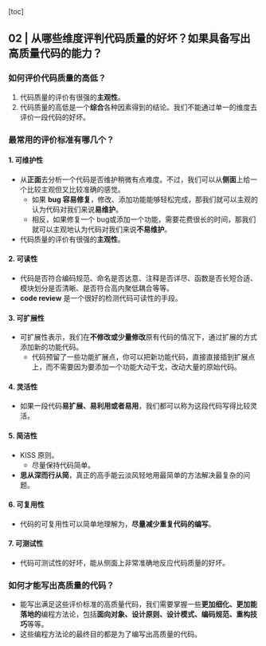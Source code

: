 [toc]

## 02 | 从哪些维度评判代码质量的好坏？如果具备写出高质量代码的能力？

### 如何评价代码质量的高低？

1.   代码质量的评价有很强的**主观性**。
2.   代码质量的高低是一个**综合**各种因素得到的结论。我们不能通过单一的维度去评价一段代码的好坏。

### 最常用的评价标准有哪几个？

#### 1. 可维护性

-   从**正面**去分析一个代码是否维护稍微有点难度。不过，我们可以从**侧面**上给一个比较主观但又比较准确的感觉。
    -   如果 **bug 容易修复**，修改、添加功能能够轻松完成，那我们就可以主观的认为代码对我们来说**易维护**。
    -   相反，如果修复一个 bug或添加一个功能，需要花费很长的时间，那我们就可以主观地认为代码对我们来说**不易维护**。
-   代码质量的评价有很强的**主观性**。

#### 2. 可读性

-   代码是否符合编码规范、命名是否达意、注释是否详尽、函数是否长短合适、模块划分是否清晰、是否符合高内聚低耦合等等。
-   **code review** 是一个很好的检测代码可读性的手段。

#### 3. 可扩展性

-   可扩展性表示，我们在**不修改或少量修改**原有代码的情况下，通过扩展的方式添加新的功能代码。
    -   代码预留了一些功能扩展点，你可以把新功能代码，直接直接插到扩展点上，而不需要因为要添加一个功能大动干戈，改动大量的原始代码。

#### 4. 灵活性

-   如果一段代码**易扩展、易利用或者易用**，我们都可以称为这段代码写得比较灵活。

#### 5. 简洁性

-   KISS 原则。
    -   尽量保持代码简单。
-   **思从深而行从简**，真正的高手能云淡风轻地用最简单的方法解决最复杂的问题。

#### 6. 可复用性

-   代码的可复用性可以简单地理解为，**尽量减少重复代码的编写**。

#### 7. 可测试性

-   代码可测试性的好坏，能从侧面上非常准确地反应代码质量的好坏。

### 如何才能写出高质量的代码？

-   能写出满足这些评价标准的高质量代码，我们需要掌握一些**更加细化、更加能落地的**编程方法论，包括**面向对象、设计原则、设计模式、编码规范、重构技巧**等等。
-   这些编程方法论的最终目的都是为了编写出高质量的代码。

